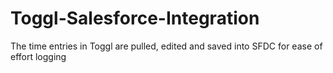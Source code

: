 # Toggl-Salesforce-Integration
The time entries in Toggl are pulled, edited and saved into SFDC for ease of effort logging
